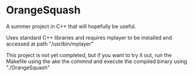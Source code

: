 OrangeSquash
===========

A summer project in C++ that will hopefully be useful.

Uses standard C++ libraries and requires mplayer to be installed and accessed at path "/usr/bin/mplayer"

This project is not yet completed, but if you want to try it out, run the Makefile using the ake the commnd and execute the compiled binary using "./OrangeSquash"
